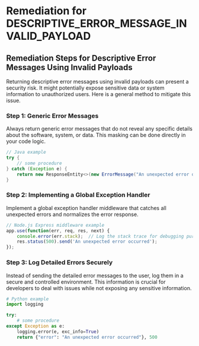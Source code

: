 # Remediation for DESCRIPTIVE_ERROR_MESSAGE_INVALID_PAYLOAD

## Remediation Steps for Descriptive Error Messages Using Invalid Payloads

Returning descriptive error messages using invalid payloads can present a security risk. It might potentially expose sensitive data or system information to unauthorized users. Here is a general method to mitigate this issue.

### Step 1: Generic Error Messages
Always return generic error messages that do not reveal any specific details about the software, system, or data. This masking can be done directly in your code logic.

```java
// Java example
try {
    // some procedure
} catch (Exception e) {
    return new ResponseEntity<>(new ErrorMessage("An unexpected error occurred"), HttpStatus.INTERNAL_SERVER_ERROR);
}
```

### Step 2: Implementing a Global Exception Handler
Implement a global exception handler middleware that catches all unexpected errors and normalizes the error response.

```javascript
// Node.js Express middleware example
app.use(function(err, req, res, next) {
    console.error(err.stack);  // Log the stack trace for debugging purposes.
    res.status(500).send('An unexpected error occurred');
});
```

### Step 3: Log Detailed Errors Securely
Instead of sending the detailed error messages to the user, log them in a secure and controlled environment. This information is crucial for developers to deal with issues while not exposing any sensitive information.

```python
# Python example
import logging

try:
    # some procedure
except Exception as e:
    logging.error(e, exc_info=True)
    return {"error": "An unexpected error occurred"}, 500
```